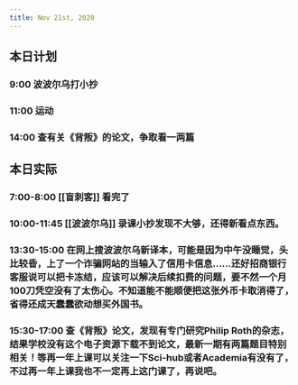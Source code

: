 ```yaml
---
title: Nov 21st, 2020
---
```


## 本日计划
### 9:00 波波尔乌打小抄
### 11:00 运动
### 14:00 查有关《背叛》的论文，争取看一两篇
## 本日实际
### 7:00-8:00 [[盲刺客]] 看完了
### 10:00-11:45 [[波波尔乌]] 录课小抄发现不大够，还得新看点东西。
### 13:30-15:00 在网上搜波波尔乌新译本，可能是因为中午没睡觉，头比较昏，上了一个诈骗网站的当输入了信用卡信息……还好招商银行客服说可以把卡冻结，应该可以解决后续扣费的问题，要不然一个月100刀凭空没有了太伤心。不知道能不能顺便把这张外币卡取消得了，省得还成天蠢蠢欲动想买外国书。
### 15:30-17:00 查《背叛》论文，发现有专门研究Philip Roth的杂志，结果学校没有这个电子资源下载不到论文，最新一期有两篇题目特别相关！等再一年上课可以关注一下Sci-hub或者Academia有没有了，不过再一年上课我也不一定再上这门课了，再说吧。
###
